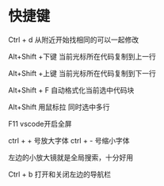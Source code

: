 # 快捷键

Ctrl + d 从附近开始找相同的可以一起修改

Alt+Shift +下键 当前光标所在代码复制到上一行

Alt+Shift +上键 当前光标所在代码复制到下一行

Alt+Shift + F 自动格式化当前选中代码块

Alt+Shift 用鼠标拉  同时选中多行

F11 vscode开启全屏

ctrl + + 号放大字体
ctrl + - 号缩小字体

左边的小放大镜就是全局搜索，十分好用

Ctrl + b 打开和关闭左边的导航栏